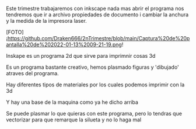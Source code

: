 Este trimestre trabajaremos con inkscape nada mas abrir el programa nos tendremos que ir a archivo propiedades de documento i cambiar la anchura y la medida de
la impresora laser.

[FOTO]¡https://github.com/Draken666/2nTrimestre/blob/main/Captura%20de%20pantalla%20de%202022-01-13%2009-21-19.png!


Inskape es un programa 2d que sirve para imprimnir cosas 3d

Es un programa bastante creativo, hemos plasmado figuras y 'dibujado' atraves del programa.

Hay diferentes tipos de materiales por los cuales podemos imprimir con la 3d

Y hay una base de la maquina como ya he dicho arriba

Se puede plasmar lo que quieras con este programa, pero lo tendras que vectorizar para que remarque la silueta y no lo haga mal





